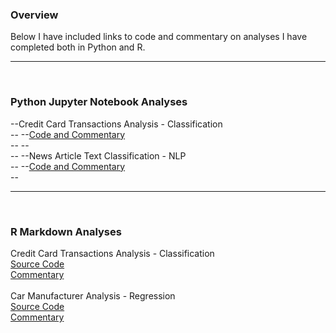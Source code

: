 <h3>Overview</h3>
Below I have included links to code and commentary on analyses I have completed both in Python and R.<br/>

<hr>
<br/>
<h3>Python Jupyter Notebook Analyses</h3>
--<p1>Credit Card Transactions Analysis - Classification<br/>--
--<a href="https://github.com/atowey01/Python-Data-Science-Projects/blob/master/Credit_Card_Transactions_Analysis.ipynb">Code and Commentary</a><br/>--
--<br/>--
--<p1>News Article Text Classification - NLP<br/>--
--<a href="https://github.com/atowey01/Python-Data-Science-Projects/blob/master/News_Article_Text_Classification.ipynb">Code and Commentary</a><br/>--
<br/>
<hr>
<br/>
<h3>R Markdown Analyses</h3>
<p1>Credit Card Transactions Analysis - Classification<br/>
<a href="https://github.com/atowey01/R-Data-Science-Projects/blob/master/Credit_Card_Transactions_Analysis.Rmd">Source Code</a><br/>
<a href="http://rpubs.com/atowey01/CreditCardTransactionsAnalysis">Commentary</a></p1><br/>
<br/>
<p1>Car Manufacturer Analysis - Regression<br/>
<a href="https://github.com/atowey01/R-Data-Science-Projects/blob/master/Car_Manufacturer_Analysis.Rmd">Source Code</a><br/>
<a href="http://rpubs.com/atowey01/CarManufacturerAnalysis">Commentary</a></p1>



